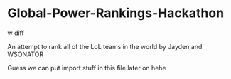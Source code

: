 # Global-Power-Rankings-Hackathon
w diff

An attempt to rank all of the LoL teams in the world by Jayden and WSONATOR

Guess we can put import stuff in this file later on hehe
